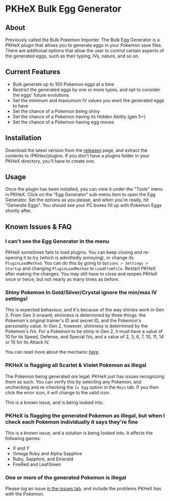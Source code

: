 # PKHeX Bulk Egg Generator
## About
Previously called the Bulk Pokemon Importer. The Bulk Egg Generator is a PKHeX plugin that allows you to generate eggs in your Pokemon save files. There are additional options that allow the user to control certain aspects of the generated eggs, such as their typing, IVs, nature, and so on.

## Current Features
* Bulk generate up to 100 Pokemon eggs at a time
* Restrict the generated eggs by one or more types, and opt to consider the eggs' future evolutions
* Set the minimum and maxiumum IV values you want the generated eggs to have
* Set the chance of a Pokemon being shiny
* Set the chance of a Pokemon having its Hidden Ability (gen 5+)
* Set the chance of a Pokemon having egg moves

## Installation
Download the latest version from the <a href="https://github.com/CDNRae/pkhex-bulk-importer/releases">releases</a> page, and extract the contents to /PKHex/plugins.  If you don't have a plugins folder in your PKHeX directory, you'll have to create one.

## Usage
Once the plugin has been installed, you can view it under the "Tools" menu in PKHeX.  Click on the "Egg Generator" sub-menu item to open the Egg Generator. Set the options as you please, and when you're ready, hit "Generate Eggs". You should see your PC boxes fill up with Pokemon Eggs shortly after.

## Known Issues & FAQ
### I can't see the Egg Generator in the menu
PKHeX sometimes fails to load plugins. You can keep closing and re-opening it to try (which is admittedly annoying), or change its `PluginLoadMethod`. You can do this by going to `Options > Settings > Startup` and changing `PluginLoadMethod` to `LoadFromFile`. Restart PKHeX after making the changes. You may still have to close and reopen PKHeX once or twice, but not nearly as many times as before.

### Shiny Pokemon In Gold/Silver/Crystal ignore the min/max IV settings!
This is expected behaviour, and it's because of the way shinies work in Gen 2. From Gen 3 onward, shininess is determined by three things: the Pokemon's original trainer's ID and secret ID, and the Pokemon's personality value. In Gen 2, however, shininess is determined by the Pokemon's IVs. For a Pokemon to be shiny in Gen 2, it must have a value of 10 for its Speed, Defense, and Special IVs, and a value of 2, 3, 6, 7, 10, 11, 14 or 15 for its Attack IV.

You can read more about the mechanic <a href="https://bulbapedia.bulbagarden.net/wiki/Shiny_Pok%C3%A9mon#Generation_II">here</a>.

### PKHeX is flagging all Scarlet & Violet Pokemon as illegal
The Pokemon being generated *are* legal; PKHeX just has issues recognizing them as such. You can verify this by selecting any Pokemon, and unchecking and re-checking the `Is Egg` option in the `Main` tab. If you then click the error icon, it will change to the valid icon.

This is a known issue, and is being looked into. 

### PKHeX is flagging the generated Pokemon as illegal, but when I check each Pokemon individually it says they're fine
This is a known issue, and a solution is being looked into. It affects the following games:
* X and Y
* Omega Ruby and Alpha Sapphire
* Ruby, Sapphire, and Emerald
* FireRed and LeafGreen

### One or more of the generated Pokemon is illegal
Please log an issue <a href="https://github.com/CDNRae/pkhex-bulk-egg-generator/issues">in the issues tab</a>, and include the problems PKHeX has with the Pokemon.



